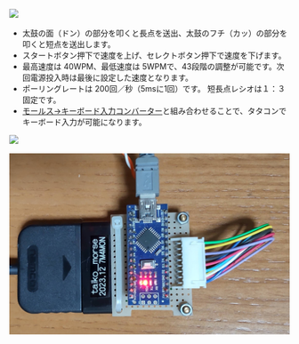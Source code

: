 [![](https://img.youtube.com/vi/L5xGAtJ65jc/0.jpg)](https://www.youtube.com/watch?v=L5xGAtJ65jc)

* 太鼓の面（ドン）の部分を叩くと長点を送出、太鼓のフチ（カッ）の部分を叩くと短点を送出します。
* スタートボタン押下で速度を上げ、セレクトボタン押下で速度を下げます。
* 最高速度は 40WPM、最低速度は 5WPMで、43段階の調整が可能です。次回電源投入時は最後に設定した速度となります。
* ポーリングレートは 200回／秒（5msに1回）です。 短長点レシオは１：３固定です。
* [モールス→キーボード入力コンバーター](http://nomulabo.com/morse_usb_keyboard/)と組み合わせることで、タタコンでキーボード入力が可能になります。

![](https://github.com/7m4mon/ookrx_wx_reporter/blob/main/taiko_morse_block.png)

![](https://github.com/7m4mon/taiko_morse/blob/main/taiko_morse_device.JPG)

